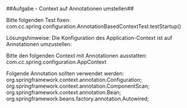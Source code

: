 
##Aufgabe - Context auf Annotationen umstellen##

Bitte folgenden Test fixen:
com.cc.spring.configuration.AnnotationBasedContextTest.testStartup()

Lösungshinweise:
Die Konfiguration des Application-Context ist auf Annotationen umzustellen: 

Bitte den folgenden Context mit Annotationen ausstatten:
com.cc.spring.configuration.AppContext

Folgende Annotation sollten verwendet werden:
org.springframework.context.annotation.Configuration;
org.springframework.context.annotation.ComponentScan;
org.springframework.context.annotation.Bean;
org.springframework.beans.factory.annotation.Autowired;

